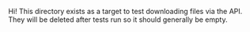 Hi! This directory exists as a target to test downloading files via the API.
They will be deleted after tests run so it should generally be empty.
